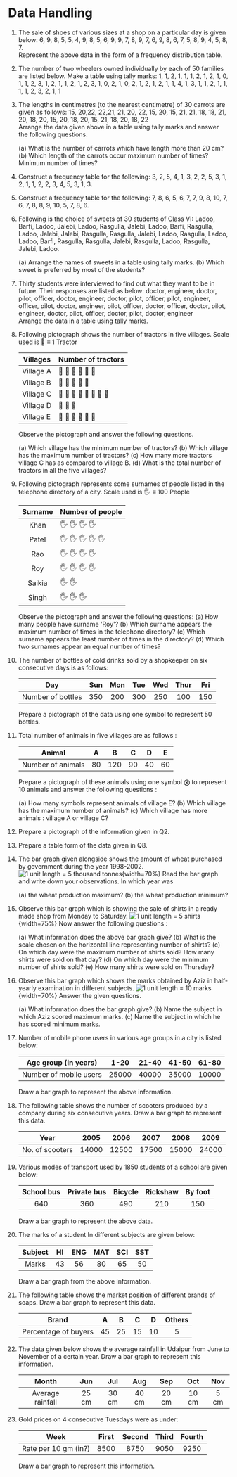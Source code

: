 # Data Handling

1. The sale of shoes of various sizes at a shop on a particular day is given below: 6, 9, 8, 5, 5, 4, 9, 8, 5, 6, 9, 9, 7, 8, 9, 7, 6, 9, 8, 6, 7, 5, 8, 9, 4, 5, 8, 7. <br>
   Represent the above data in the form of a frequency distribution table.
2. The number of two wheelers owned individually by each of 50 families are listed below. Make a table using tally marks: 1, 1, 2, 1, 1, 1, 2, 1, 2, 1, 0, 1, 1, 2, 3, 1, 2, 1, 1, 2, 1, 2, 3, 1, 0, 2, 1, 0, 2, 1, 2, 1, 2, 1, 1, 4, 1, 3, 1, 1, 2, 1, 1, 1, 1, 2, 3, 2, 1, 1
3. The lengths in centimetres (to the nearest centimetre) of 30 carrots are given as follows: 15, 20,22, 22,21, 21, 20, 22, 15, 20, 15, 21, 21, 18, 18, 21, 20, 18, 20, 15, 20, 18, 20, 15, 21, 18, 20, 18, 22<br>
   Arrange the data given above in a table using tally marks and answer the following questions.

   (a) What is the number of carrots which have length more than 20 cm?
   (b) Which length of the carrots occur maximum number of times? Minimum number of times?

4. Construct a frequency table for the following: 3, 2, 5, 4, 1, 3, 2, 2, 5, 3, 1, 2, 1, 1, 2, 2, 3, 4, 5, 3, 1, 3.
5. Construct a frequency table for the following: 7, 8, 6, 5, 6, 7, 7, 9, 8, 10, 7, 6, 7, 8, 8, 9, 10, 5, 7, 8, 6.
6. Following is the choice of sweets of 30 students of Class VI: Ladoo, Barfi, Ladoo, Jalebi, Ladoo, Rasgulla, Jalebi, Ladoo, Barfi, Rasgulla, Ladoo, Jalebi, Jalebi, Rasgulla, Rasgulla, Jalebi, Ladoo, Rasgulla, Ladoo, Ladoo, Barfi, Rasgulla, Rasgulla, Jalebi, Rasgulla, Ladoo, Rasgulla, Jalebi, Ladoo.

   (a) Arrange the names of sweets in a table using tally marks.
   (b) Which sweet is preferred by most of the students?

7. Thirty students were interviewed to find out what they want to be in future. Their responses are listed as below: doctor, engineer, doctor, pilot, officer, doctor, engineer, doctor, pilot, officer, pilot, engineer, officer, pilot, doctor, engineer, pilot, officer, doctor, officer, doctor, pilot, engineer, doctor, pilot, officer, doctor, pilot, doctor, engineer<br>
   Arrange the data in a table using tally marks.

8. Following pictograph shows the number of tractors in five villages. Scale used is 🚜 ≡ 1 Tractor

   | Villages  | Number of tractors      |
   | --------- | ----------------------- |
   | Village A | 🚜 🚜 🚜 🚜 🚜 🚜       |
   | Village B | 🚜 🚜 🚜 🚜 🚜          |
   | Village C | 🚜 🚜 🚜 🚜 🚜 🚜 🚜 🚜 |
   | Village D | 🚜 🚜 🚜                |
   | Village E | 🚜 🚜 🚜 🚜 🚜 🚜       |

   Observe the pictograph and answer the following questions.

   (a) Which village has the minimum number of tractors?
   (b) Which village has the maximum number of tractors?
   (c) How many more tractors village C has as compared to village B.
   (d) What is the total number of tractors in all the five villages?

9. Following pictograph represents some surnames of people listed in the telephone directory of a city. Scale used is 🖐 ≡ 100 People

   | Surname | Number of people |
   | :-----: | ---------------- |
   |  Khan   | 🖐 🖐 🖐 🖐      |
   |  Patel  | 🖐 🖐 🖐 🖐 🖐   |
   |   Rao   | 🖐 🖐 🖐 🖐      |
   |   Roy   | 🖐 🖐 🖐 🖐      |
   | Saikia  | 🖐 🖐            |
   |  Singh  | 🖐 🖐 🖐         |

   Observe the pictograph and answer the following questions:
   (a) How many people have surname 'Roy'?
   (b) Which surname appears the maximum number of times in the telephone directory?
   (c) Which surname appears the least number of times in the directory?
   (d) Which two surnames appear an equal number of times?

10. The number of bottles of cold drinks sold by a shopkeeper on six consecutive days is as follows:

    |        Day        | Sun | Mon | Tue | Wed | Thur | Fri |
    | :---------------: | :-: | :-: | :-: | :-: | :--: | :-: |
    | Number of bottles | 350 | 200 | 300 | 250 | 100  | 150 |

    Prepare a pictograph of the data using one symbol to represent 50 bottles.

11. Total number of animals in five villages are as follows :

    |      Animal       |  A  |  B  |  C  |  D  |  E  |
    | :---------------: | :-: | :-: | :-: | :-: | :-: |
    | Number of animals | 80  | 120 | 90  | 40  | 60  |

    Prepare a pictograph of these animals using one symbol ⨂ to represent 10 animals and answer the following questions :

    (a) How many symbols represent animals of village E?
    (b) Which village has the maximum number of animals?
    (c) Which village has more animals : village A or village C?

12. Prepare a pictograph of the information given in Q2.
13. Prepare a table form of the data given in Q8.
14. The bar graph given alongside shows the amount of wheat purchased by government during the year 1998-2002.
    ![1 unit length = 5 thousand tonnes](Assets/MATH_VI/EX_9.3_Q1.svg){width=70%}
    Read the bar graph and write down your observations. In which year was

    (a) the wheat production maximum?
    (b) the wheat production minimum?

15. Observe this bar graph which is showing the sale of shirts in a ready made shop from Monday to Saturday.
    ![1 unit length = 5 shirts](Assets/MATH_VI/EX_9.3_Q2.svg){width=75%}
    Now answer the following questions :

    (a) What information does the above bar graph give?
    (b) What is the scale chosen on the horizontal line representing number of shirts?
    (c) On which day were the maximum number of shirts sold? How many shirts were sold on that day?
    (d) On which day were the minimum number of shirts sold?
    (e) How many shirts were sold on Thursday?

16. Observe this bar graph which shows the marks obtained by Aziz in half-yearly examination in different subjects.
    ![1 unit length = 10 marks](Assets/MATH_VI/EX_9.3_Q3.svg){width=70%}
    Answer the given questions.

    (a) What information does the bar graph give?
    (b) Name the subject in which Aziz scored maximum marks.
    (c) Name the subject in which he has scored minimum marks.

17. Number of mobile phone users in various age groups in a city is
    listed below:

    |  Age group (in years)  | 1-20  | 21-40 | 41-50 | 61-80 |
    | :--------------------: | :---: | :---: | :---: | :---: |
    | Number of mobile users | 25000 | 40000 | 35000 | 10000 |

    Draw a bar graph to represent the above information.

18. The following table shows the number of scooters produced by a company during six consecutive years. Draw a bar graph to represent this data.

    |      Year       | 2005  | 2006  | 2007  | 2008  | 2009  |
    | :-------------: | :---: | :---: | :---: | :---: | :---: |
    | No. of scooters | 14000 | 12500 | 17500 | 15000 | 24000 |

19. Various modes of transport used by 1850 students of a school are given below:

    | School bus | Private bus | Bicycle | Rickshaw | By foot |
    | :--------: | :---------: | :-----: | :------: | :-----: |
    |    640     |     360     |   490   |   210    |   150   |

    Draw a bar graph to represent the above data.

20. The marks of a student In different subjects are given below:

    | Subject | HI  | ENG | MAT | SCI | SST |
    | :-----: | :-: | :-: | :-: | :-: | :-: |
    |  Marks  | 43  | 56  | 80  | 65  | 50  |

    Draw a bar graph from the above information.

21. The following table shows the market position of different brands of soaps. Draw a bar graph to represent this data.

    |        Brand         |  A  |  B  |  C  |  D  | Others |
    | :------------------: | :-: | :-: | :-: | :-: | :----: |
    | Percentage of buyers | 45  | 25  | 15  | 10  |   5    |

22. The data given below shows the average rainfall in Udaipur from June to November of a certain year. Draw a bar graph to represent this information.

    |      Month       |  Jun  |  Jul  |  Aug  |  Sep  |  Oct  | Nov  |
    | :--------------: | :---: | :---: | :---: | :---: | :---: | :--: |
    | Average rainfall | 25 cm | 30 cm | 40 cm | 20 cm | 10 cm | 5 cm |

23. Gold prices on 4 consecutive Tuesdays were as under:

    |         Week         | First | Second | Third | Fourth |
    | :------------------: | :---: | :----: | :---: | :----: |
    | Rate per 10 gm (in?) | 8500  |  8750  | 9050  |  9250  |

    Draw a bar graph to represent this information.
